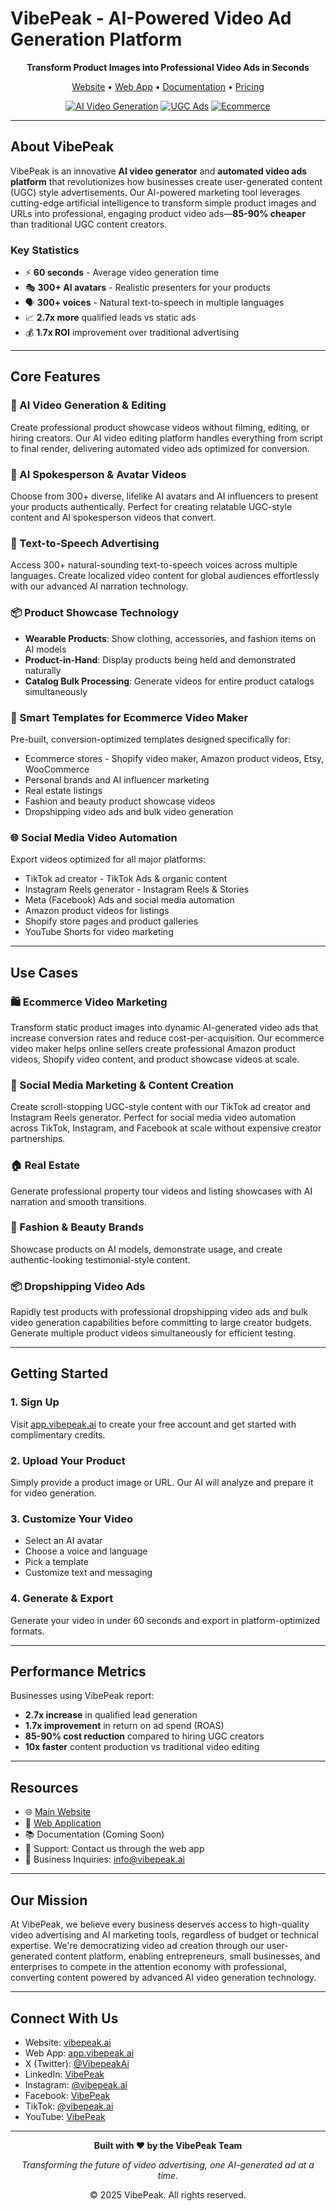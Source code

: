 # VibePeak - AI-Powered Video Ad Generation Platform

<div align="center">

**Transform Product Images into Professional Video Ads in Seconds**

[Website](https://vibepeak.ai) • [Web App](https://app.vibepeak.ai) • [Documentation](#) • [Pricing](https://vibepeak.ai/#pricing)

[![AI Video Generation](https://img.shields.io/badge/AI-Video%20Generation-blue)](https://app.vibepeak.ai)
[![UGC Ads](https://img.shields.io/badge/UGC-Content%20Creator-green)](https://vibepeak.ai)
[![Ecommerce](https://img.shields.io/badge/Ecommerce-Optimized-orange)](https://vibepeak.ai)

</div>

---

## About VibePeak

VibePeak is an innovative **AI video generator** and **automated video ads platform** that revolutionizes how businesses create user-generated content (UGC) style advertisements. Our AI-powered marketing tool leverages cutting-edge artificial intelligence to transform simple product images and URLs into professional, engaging product video ads—**85-90% cheaper** than traditional UGC content creators.

### Key Statistics

- ⚡ **60 seconds** - Average video generation time
- 🎭 **300+ AI avatars** - Realistic presenters for your products
- 🗣️ **300+ voices** - Natural text-to-speech in multiple languages
- 📈 **2.7x more** qualified leads vs static ads
- 💰 **1.7x ROI** improvement over traditional advertising

---

## Core Features

### 🎥 AI Video Generation & Editing
Create professional product showcase videos without filming, editing, or hiring creators. Our AI video editing platform handles everything from script to final render, delivering automated video ads optimized for conversion.

### 👤 AI Spokesperson & Avatar Videos
Choose from 300+ diverse, lifelike AI avatars and AI influencers to present your products authentically. Perfect for creating relatable UGC-style content and AI spokesperson videos that convert.

### 🎤 Text-to-Speech Advertising
Access 300+ natural-sounding text-to-speech voices across multiple languages. Create localized video content for global audiences effortlessly with our advanced AI narration technology.

### 📦 Product Showcase Technology
- **Wearable Products**: Show clothing, accessories, and fashion items on AI models
- **Product-in-Hand**: Display products being held and demonstrated naturally
- **Catalog Bulk Processing**: Generate videos for entire product catalogs simultaneously

### 🎨 Smart Templates for Ecommerce Video Maker
Pre-built, conversion-optimized templates designed specifically for:
- Ecommerce stores - Shopify video maker, Amazon product videos, Etsy, WooCommerce
- Personal brands and AI influencer marketing
- Real estate listings
- Fashion and beauty product showcase videos
- Dropshipping video ads and bulk video generation

### 🌐 Social Media Video Automation
Export videos optimized for all major platforms:
- TikTok ad creator - TikTok Ads & organic content
- Instagram Reels generator - Instagram Reels & Stories
- Meta (Facebook) Ads and social media automation
- Amazon product videos for listings
- Shopify store pages and product galleries
- YouTube Shorts for video marketing

---

## Use Cases

### 🛍️ Ecommerce Video Marketing
Transform static product images into dynamic AI-generated video ads that increase conversion rates and reduce cost-per-acquisition. Our ecommerce video maker helps online sellers create professional Amazon product videos, Shopify video content, and product showcase videos at scale.

### 📱 Social Media Marketing & Content Creation
Create scroll-stopping UGC-style content with our TikTok ad creator and Instagram Reels generator. Perfect for social media video automation across TikTok, Instagram, and Facebook at scale without expensive creator partnerships.

### 🏠 Real Estate
Generate professional property tour videos and listing showcases with AI narration and smooth transitions.

### 👗 Fashion & Beauty Brands
Showcase products on AI models, demonstrate usage, and create authentic-looking testimonial-style content.

### 📦 Dropshipping Video Ads
Rapidly test products with professional dropshipping video ads and bulk video generation capabilities before committing to large creator budgets. Generate multiple product videos simultaneously for efficient testing.

---

## Getting Started

### 1. Sign Up
Visit [app.vibepeak.ai](https://app.vibepeak.ai) to create your free account and get started with complimentary credits.

### 2. Upload Your Product
Simply provide a product image or URL. Our AI will analyze and prepare it for video generation.

### 3. Customize Your Video
- Select an AI avatar
- Choose a voice and language
- Pick a template
- Customize text and messaging

### 4. Generate & Export
Generate your video in under 60 seconds and export in platform-optimized formats.

---

## Performance Metrics

Businesses using VibePeak report:

- **2.7x increase** in qualified lead generation
- **1.7x improvement** in return on ad spend (ROAS)
- **85-90% cost reduction** compared to hiring UGC creators
- **10x faster** content production vs traditional video editing

---

## Resources

- 🌐 [Main Website](https://vibepeak.ai)
- 🚀 [Web Application](https://app.vibepeak.ai)
- 📚 Documentation (Coming Soon)
- 💬 Support: Contact us through the web app
- 📧 Business Inquiries: info@vibepeak.ai

---

## Our Mission

At VibePeak, we believe every business deserves access to high-quality video advertising and AI marketing tools, regardless of budget or technical expertise. We're democratizing video ad creation through our user-generated content platform, enabling entrepreneurs, small businesses, and enterprises to compete in the attention economy with professional, converting content powered by advanced AI video generation technology.

---

## Connect With Us

- Website: [vibepeak.ai](https://vibepeak.ai)
- Web App: [app.vibepeak.ai](https://app.vibepeak.ai)
- X (Twitter): [@VibepeakAi](https://x.com/VibepeakAi)
- LinkedIn: [VibePeak](https://www.linkedin.com/company/vibepeak)
- Instagram: [@vibepeak.ai](https://www.instagram.com/vibepeak.ai/)
- Facebook: [VibePeak](https://www.facebook.com/profile.php?id=61575554003495)
- TikTok: [@vibepeak.ai](https://www.tiktok.com/@vibepeak.ai)
- YouTube: [VibePeak](https://www.youtube.com/channel/UCWnlJOCfMszSqGqDUzqLmRA)

---

<div align="center">

**Built with ❤️ by the VibePeak Team**

*Transforming the future of video advertising, one AI-generated ad at a time.*

© 2025 VibePeak. All rights reserved.

</div>
